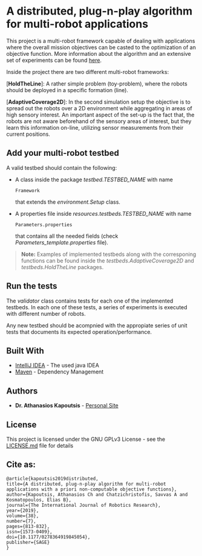# A distributed, plug-n-play algorithm for multi-robot applications

This project is a multi-robot framework capable of dealing with applications where the overall mission objectives can be casted to the optimization of an objective function. More information about the algorithm and an extensive set of experiments can be found [here](http://kapoutsis.info/wp-content/uploads/2019/05/j4.pdf). 

 Inside the project there are two different multi-robot frameworks: 
 
[**HoldTheLine**]: A rather simple problem (toy-problem), where the robots should be deployed in a specific formation (line). 

[**AdaptiveCoverage2D**]: In the second simulation setup the objective is to spread out the robots over a 2D environment while aggregating in areas of high sensory interest. An important aspect of the set-up is the fact that, the robots are not aware beforehand of the sensory areas of interest, but they learn this information on-line, utilizing sensor measurements from their current positions.

## Add your multi-robot testbed

A valid testbed should contain the following:

-  A class inside the package *testbed.TESTBED_NAME* with name 
	```
	Framework
	``` 
	 that extends the *environment.Setup* class.
	 

-  A properties file inside *resources.testbeds.TESTBED_NAME* with name
	```
	Parameters.properties
	```
	that contains all the needed fields (check *Parameters_template.properties* file). 

> **Note:** Examples of implemented testbeds along with the corresponing functions can be found inside the *testbeds.AdaptiveCoverage2D* and  *testbeds.HoldTheLine* packages.

## Run the tests

The *validator* class contains tests for each one of the implemented testbeds. In each one of these tests, a series of experiments is executed with different number of robots. 

Any new testbed should be acompnied with the appropiate series of unit tests that documents its expected operation/performance.

## Built With

* [IntelliJ IDEA](https://www.jetbrains.com/idea/) - The used java IDEA 
* [Maven](https://maven.apache.org/) - Dependency Management

## Authors

* **Dr. Athanasios Kapoutsis**  - [Personal Site](http://kapoutsis.info/)

## License

This project is licensed under the GNU GPLv3 License - see the [LICENSE.md](LICENSE.md) file for details

## Cite as: 

```
@article{kapoutsis2019distributed,
title={A distributed, plug-n-play algorithm for multi-robot applications with a priori non-computable objective functions},
author={Kapoutsis, Athanasios Ch and Chatzichristofis, Savvas A and Kosmatopoulos, Elias B},
journal={The International Journal of Robotics Research},
year={2019},
volume={38},
number={7},
pages={813-832},
issn={1573-0409},
doi={10.1177/0278364919845054},
publisher={SAGE}
}
```
